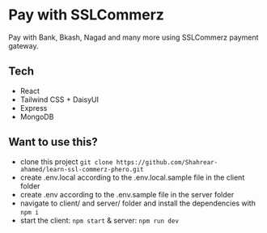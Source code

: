 # Pay with SSLCommerz
Pay with Bank, Bkash, Nagad and many more using SSLCommerz payment gateway.

## Tech
- React
- Tailwind CSS + DaisyUI
- Express
- MongoDB



## Want to use this?
- clone this project `git clone https://github.com/Shahrear-ahamed/learn-ssl-commerz-phero.git`
- create .env.local according to the .env.local.sample file in the client folder
- create .env according to the .env.sample file in the server folder
- navigate to client/ and server/ folder and install the dependencies with `npm i`
- start the client: `npm start` & server: `npm run dev`